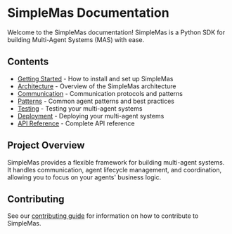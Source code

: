 # SimpleMas Documentation

Welcome to the SimpleMas documentation! SimpleMas is a Python SDK for building Multi-Agent Systems (MAS) with ease.

## Contents

- [Getting Started](getting_started.md) - How to install and set up SimpleMas
- [Architecture](architecture.md) - Overview of the SimpleMas architecture
- [Communication](communication.md) - Communication protocols and patterns
- [Patterns](patterns.md) - Common agent patterns and best practices
- [Testing](testing.md) - Testing your multi-agent systems
- [Deployment](deployment.md) - Deploying your multi-agent systems
- [API Reference](api_reference.md) - Complete API reference

## Project Overview

SimpleMas provides a flexible framework for building multi-agent systems. It handles communication, agent lifecycle management, and coordination, allowing you to focus on your agents' business logic.

## Contributing

See our [contributing guide](../CONTRIBUTING.md) for information on how to contribute to SimpleMas.

